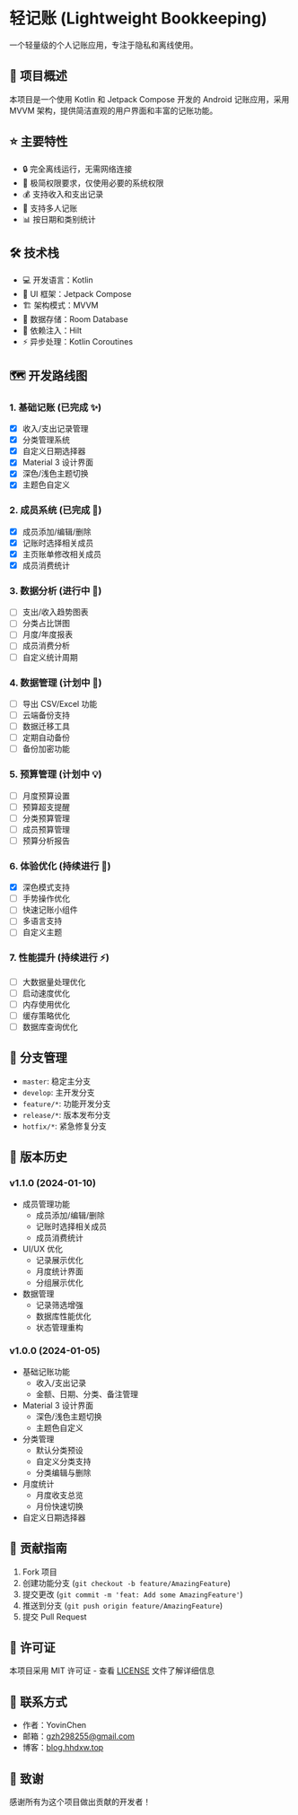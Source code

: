 # 轻记账 (Lightweight Bookkeeping)

一个轻量级的个人记账应用，专注于隐私和离线使用。

## 📖 项目概述

本项目是一个使用 Kotlin 和 Jetpack Compose 开发的 Android 记账应用，采用 MVVM 架构，提供简洁直观的用户界面和丰富的记账功能。

## ⭐️ 主要特性

- 🔒 完全离线运行，无需网络连接
- 📱 极简权限要求，仅使用必要的系统权限
- 💰 支持收入和支出记录
- 👥 支持多人记账
- 📊 按日期和类别统计

## 🛠 技术栈

- 💻 开发语言：Kotlin
- 🎨 UI 框架：Jetpack Compose
- 🏗️ 架构模式：MVVM
- 💾 数据存储：Room Database
- 💉 依赖注入：Hilt
- ⚡️ 异步处理：Kotlin Coroutines

## 🗺 开发路线图

### 1. 基础记账 (已完成 ✨)
- [x] 收入/支出记录管理
- [x] 分类管理系统
- [x] 自定义日期选择器
- [x] Material 3 设计界面
- [x] 深色/浅色主题切换
- [x] 主题色自定义

### 2. 成员系统 (已完成 🎉)
- [x] 成员添加/编辑/删除
- [x] 记账时选择相关成员
- [x] 主页账单修改相关成员
- [x] 成员消费统计

### 3. 数据分析 (进行中 🚀)
- [ ] 支出/收入趋势图表
- [ ] 分类占比饼图
- [ ] 月度/年度报表
- [ ] 成员消费分析
- [ ] 自定义统计周期

### 4. 数据管理 (计划中 📝)
- [ ] 导出 CSV/Excel 功能
- [ ] 云端备份支持
- [ ] 数据迁移工具
- [ ] 定期自动备份
- [ ] 备份加密功能

### 5. 预算管理 (计划中 💡)
- [ ] 月度预算设置
- [ ] 预算超支提醒
- [ ] 分类预算管理
- [ ] 成员预算管理
- [ ] 预算分析报告

### 6. 体验优化 (持续进行 🔄)
- [x] 深色模式支持
- [ ] 手势操作优化
- [ ] 快速记账小组件
- [ ] 多语言支持
- [ ] 自定义主题

### 7. 性能提升 (持续进行 ⚡️)
- [ ] 大数据量处理优化
- [ ] 启动速度优化
- [ ] 内存使用优化
- [ ] 缓存策略优化
- [ ] 数据库查询优化

## 🌲 分支管理

- `master`: 稳定主分支
- `develop`: 主开发分支
- `feature/*`: 功能开发分支
- `release/*`: 版本发布分支
- `hotfix/*`: 紧急修复分支

## 📝 版本历史

### v1.1.0 (2024-01-10)
- 成员管理功能
  - 成员添加/编辑/删除
  - 记账时选择相关成员
  - 成员消费统计
- UI/UX 优化
  - 记录展示优化
  - 月度统计界面
  - 分组展示优化
- 数据管理
  - 记录筛选增强
  - 数据库性能优化
  - 状态管理重构

### v1.0.0 (2024-01-05)
- 基础记账功能
  - 收入/支出记录
  - 金额、日期、分类、备注管理
- Material 3 设计界面
  - 深色/浅色主题切换
  - 主题色自定义
- 分类管理
  - 默认分类预设
  - 自定义分类支持
  - 分类编辑与删除
- 月度统计
  - 月度收支总览
  - 月份快速切换
- 自定义日期选择器

## 🤝 贡献指南

1. Fork 项目
2. 创建功能分支 (`git checkout -b feature/AmazingFeature`)
3. 提交更改 (`git commit -m 'feat: Add some AmazingFeature'`)
4. 推送到分支 (`git push origin feature/AmazingFeature`)
5. 提交 Pull Request

## 📄 许可证

本项目采用 MIT 许可证 - 查看 [LICENSE](LICENSE) 文件了解详细信息

## 📮 联系方式

- 作者：YovinChen
- 邮箱：gzh298255@gmail.com
- 博客：[blog.hhdxw.top](https://blog.hhdxw.top)

## 🙏 致谢

感谢所有为这个项目做出贡献的开发者！
